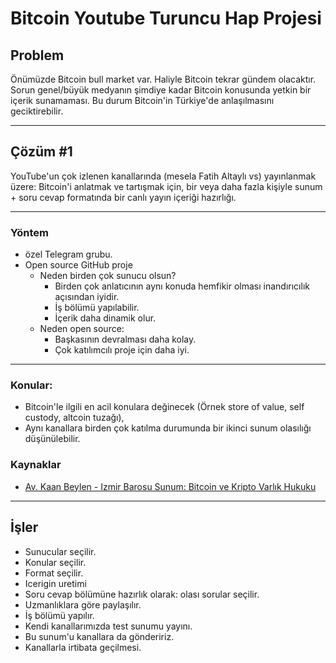 # Bitcoin Youtube Turuncu Hap Projesi

## Problem

Önümüzde Bitcoin bull market var. Haliyle Bitcoin tekrar gündem olacaktır. Sorun genel/büyük medyanın şimdiye kadar Bitcoin konusunda yetkin bir içerik sunamaması. Bu durum Bitcoin'in Türkiye'de anlaşılmasını geciktirebilir.

---

## Çözüm #1

YouTube'un çok izlenen kanallarında (mesela Fatih Altaylı vs) yayınlanmak üzere: Bitcoin'i anlatmak ve tartışmak için, bir veya daha fazla kişiyle sunum + soru cevap formatında bir canlı yayın içeriği hazırlığı.

---

### Yöntem

* özel Telegram grubu.
* Open source GitHub proje
    * Neden birden çok sunucu olsun?
        * Birden çok anlatıcının aynı konuda hemfikir olması inandırıcılık açısından iyidir.
        * İş bölümü yapılabilir.
        * İçerik daha dinamik olur.
    * Neden open source:
        * Başkasının devralması daha kolay.
        * Çok katılımcılı proje için daha iyi.

---

### Konular:

* Bitcoin'le ilgili en acil konulara değinecek (Örnek store of value, self custody, altcoin tuzağı),
* Aynı kanallara birden çok katılma durumunda bir ikinci sunum olasılığı düşünülebilir.

### Kaynaklar

* [Av. Kaan Beylen - Izmir Barosu Sunum: Bitcoin ve Kripto Varlık Hukuku](https://dhalsim.github.io/21bitcoin-projesi/kaan-beylen-sunum/DOC-20230905-WA0005.-_1_.html)

---

## İşler

* Sunucular seçilir.
* Konular seçilir.
* Format seçilir.
* Icerigin uretimi
* Soru cevap bölümüne hazırlık olarak: olası sorular seçilir.
* Uzmanlıklara göre paylaşılır.
* İş bölümü yapılır.
* Kendi kanallarımızda test sunumu yayını.
* Bu sunum'u kanallara da göndeririz.
* Kanallarla irtibata geçilmesi.

